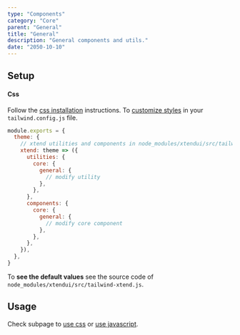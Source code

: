 ```yaml
---
type: "Components"
category: "Core"
parent: "General"
title: "General"
description: "General components and utils."
date: "2050-10-10"
---
```


## Setup

#### Css

Follow the [css installation](/introduction/getting-started/installation#css-installation) instructions. To [customize styles](/introduction/getting-started/installation#css-installation-customization) in your `tailwind.config.js` file.

```jsx
module.exports = {
  theme: {
    // xtend utilities and components in node_modules/xtendui/src/tailwind-xtend.js
    xtend: theme => ({
      utilities: {
        core: {
          general: {
            // modify utility
          },
        },
      },
      components: {
        core: {
          general: {
            // modify core component
          },
        },
      },
    }),
  },
}
```

To **see the default values** see the source code of `node_modules/xtendui/src/tailwind-xtend.js`.

## Usage

Check subpage to [use css](/components/core/general/css) or [use javascript](/components/core/general/javascript).
